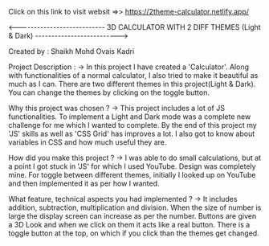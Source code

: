 Click on this link to visit websit =>> https://2theme-calculator.netlify.app/

<--------------------------- 3D CALCULATOR WITH 2 DIFF THEMES (Light & Dark) -------------------------->

Created by : Shaikh Mohd Ovais Kadri

Project Description : -> In this project I have created a 'Calculator'. Along with functionalities of a normal calculator, I also tried to make it beautiful as much as I can. There are two different themes in this project(Light & Dark). You can change the themes by clicking on the toggle button.

Why this project was chosen ? -> This project includes a lot of JS functionalities. To implement a Light and Dark mode was a complete new challenge for me which I wanted to complete. By the end of this project my 'JS' skills as well as 'CSS Grid' has improves  a lot. I also got to know about variables in CSS and how much useful they are.

How did you make this project ? -> I was able to do small calculations, but at a point I got stuck in 'JS' for which I used YouTube. Design was completely mine. For toggle between different themes, initially I looked up on YouTube and then implemented it as per how I wanted.

What feature, technical aspects you had implemented ? -> It includes addition, subtraction, multiplication and division. When the size of number is large the display screen can increase as per the number. Buttons are given a 3D Look and when we click on them it acts like a real button. There is a toggle button at the top, on which if you click than the themes get changed.
